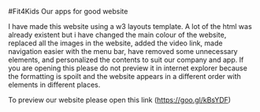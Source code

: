 #Fit4Kids
Our apps for good website

I have made this website using a w3 layouts template. A lot of the html was already existent but i have changed the main colour of the website, replaced all the images in the website, added the video link, made navigation easier with the menu bar, have removed some unnecessary elements, and personalized the contents to suit our company and app. If you are opening this please do not preview it in internet explorer because the formatting is spoilt and the website appears in a different order with elements in different places.

To preview our website please open this link (https://goo.gl/kBsYDF)
